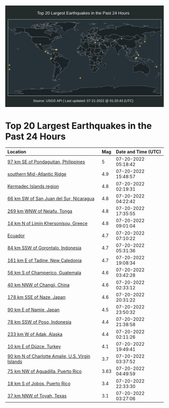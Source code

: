 ![Map](./map.png)

# Top 20 Largest Earthquakes in the Past 24 Hours

| Location | Mag | Date and Time (UTC) |
|:---|:---|:---|
| [97 km SE of Pondaguitan, Philippines](https://earthquake.usgs.gov/earthquakes/eventpage/us7000hs1f) | 5 | 07-20-2022 05:18:42 |
| [southern Mid-Atlantic Ridge](https://earthquake.usgs.gov/earthquakes/eventpage/us7000hs5b) | 4.9 | 07-20-2022 15:48:57 |
| [Kermadec Islands region](https://earthquake.usgs.gov/earthquakes/eventpage/us7000hs0g) | 4.8 | 07-20-2022 02:19:31 |
| [66 km SW of San Juan del Sur, Nicaragua](https://earthquake.usgs.gov/earthquakes/eventpage/us7000hs10) | 4.8 | 07-20-2022 04:22:42 |
| [269 km WNW of Neiafu, Tonga](https://earthquake.usgs.gov/earthquakes/eventpage/us7000hs61) | 4.8 | 07-20-2022 17:35:55 |
| [14 km N of Limín Khersonísou, Greece](https://earthquake.usgs.gov/earthquakes/eventpage/us7000hs2d) | 4.8 | 07-20-2022 09:01:04 |
| [Ecuador](https://earthquake.usgs.gov/earthquakes/eventpage/us7000hs1v) | 4.7 | 07-20-2022 07:10:22 |
| [84 km SSW of Gorontalo, Indonesia](https://earthquake.usgs.gov/earthquakes/eventpage/us7000hs1j) | 4.7 | 07-20-2022 05:31:36 |
| [161 km E of Tadine, New Caledonia](https://earthquake.usgs.gov/earthquakes/eventpage/us7000hs6r) | 4.7 | 07-20-2022 19:08:34 |
| [56 km S of Champerico, Guatemala](https://earthquake.usgs.gov/earthquakes/eventpage/us7000hs0v) | 4.6 | 07-20-2022 03:42:28 |
| [40 km NNW of Changji, China](https://earthquake.usgs.gov/earthquakes/eventpage/us7000hs0a) | 4.6 | 07-20-2022 02:33:12 |
| [178 km SSE of Naze, Japan](https://earthquake.usgs.gov/earthquakes/eventpage/us7000hs83) | 4.6 | 07-20-2022 20:31:22 |
| [90 km E of Namie, Japan](https://earthquake.usgs.gov/earthquakes/eventpage/us7000hs9t) | 4.5 | 07-20-2022 23:50:32 |
| [78 km SSW of Poso, Indonesia](https://earthquake.usgs.gov/earthquakes/eventpage/us7000hs8l) | 4.4 | 07-20-2022 21:38:58 |
| [233 km W of Adak, Alaska](https://earthquake.usgs.gov/earthquakes/eventpage/us7000hs05) | 4.4 | 07-20-2022 02:11:26 |
| [10 km E of Düzce, Turkey](https://earthquake.usgs.gov/earthquakes/eventpage/us7000hs6v) | 4.1 | 07-20-2022 19:49:41 |
| [90 km N of Charlotte Amalie, U.S. Virgin Islands](https://earthquake.usgs.gov/earthquakes/eventpage/pr2022201000) | 3.7 | 07-20-2022 03:37:52 |
| [75 km NW of Aguadilla, Puerto Rico](https://earthquake.usgs.gov/earthquakes/eventpage/pr2022201001) | 3.63 | 07-20-2022 04:49:59 |
| [18 km S of Jobos, Puerto Rico](https://earthquake.usgs.gov/earthquakes/eventpage/pr71360453) | 3.4 | 07-20-2022 22:33:30 |
| [37 km NNW of Toyah, Texas](https://earthquake.usgs.gov/earthquakes/eventpage/tx2022obrm) | 3.1 | 07-20-2022 03:27:06 |
